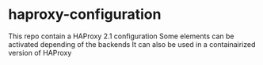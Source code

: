 # haproxy-configuration
This repo contain a HAProxy 2.1 configuration
Some elements can be activated depending of the backends
It can also be used in a containairized version of HAProxy
